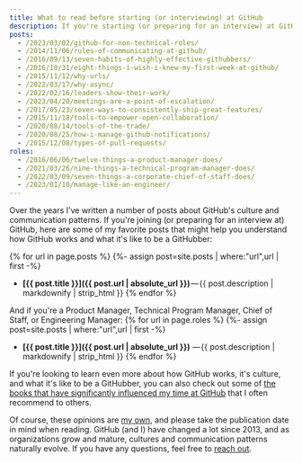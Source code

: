 ```yaml
---
title: What to read before starting (or interviewing) at GitHub
description: If you're starting (or preparing for an interview) at GitHub, here are a few of my favorite posts to help you understand how GitHub works, its culture and communication patterns, and what it's like to be a GitHubber.
posts:
  - /2023/03/02/github-for-non-technical-roles/
  - /2014/11/06/rules-of-communicating-at-github/
  - /2016/09/13/seven-habits-of-highly-effective-githubbers/
  - /2016/10/31/eight-things-i-wish-i-knew-my-first-week-at-github/
  - /2015/11/12/why-urls/
  - /2022/03/17/why-async/
  - /2022/02/16/leaders-show-their-work/
  - /2023/04/20/meetings-are-a-point-of-escalation/
  - /2017/05/23/seven-ways-to-consistently-ship-great-features/
  - /2015/11/18/tools-to-empower-open-collaboration/
  - /2020/08/14/tools-of-the-trade/
  - /2020/08/25/how-i-manage-github-notifications/
  - /2015/12/08/types-of-pull-requests/
roles:
  - /2016/06/06/twelve-things-a-product-manager-does/
  - /2021/03/26/nine-things-a-technical-program-manager-does/
  - /2022/03/09/seven-things-a-corporate-chief-of-staff-does/
  - /2023/01/10/manage-like-an-engineer/
---
```


Over the years I've written a number of posts about GitHub's culture and communication patterns. If you're joining (or preparing for an interview at) GitHub, here are some of my favorite posts that might help you understand how GitHub works and what it's like to be a GitHubber:

{% for url in page.posts %}
{%- assign post=site.posts | where:"url",url | first -%}

* **[{{ post.title }}]({{ post.url | absolute_url }})** — {{ post.description | markdownify | strip_html }}
{% endfor %}

And if you're a Product Manager, Technical Program Manager, Chief of Staff, or Engineering Manager:
{% for url in page.roles %}
{%- assign post=site.posts | where:"url",url | first -%}

* **[{{ post.title }}]({{ post.url | absolute_url }})** — {{ post.description | markdownify | strip_html }}
{% endfor %}

If you're looking to learn even more about how GitHub works, it's culture, and what it's like to be a GitHubber, you can also check out some of [the books that have significantly influenced my time at GitHub](/other-recommended-reading/) that I often recommend to others.

Of course, these opinions are [my own](https://ben.balter.com/fine-print/), and please take the publication date in mind when reading. GitHub (and I) have changed a lot since 2013, and as organizations grow and mature, cultures and communication patterns naturally evolve. If you have any questions, feel free to [reach out](/contact/).
